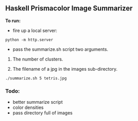 ## Haskell Prismacolor Image Summarizer

__To run:__
- fire up a local server:

`python -m http.server`

- pass the summarize.sh script two arguments.

1) The number of clusters.

2) The filename of a jpg in the images sub-directory.

`./summarize.sh 5 tetris.jpg`

### Todo:
- better summarize script
- color densities
- pass directory full of images
